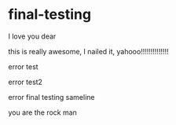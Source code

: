 # final-testing

I love you dear

this is really awesome, I nailed it, yahooo!!!!!!!!!!!!!!


error test

error test2

error final testing sameline

you are the rock  man